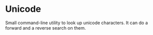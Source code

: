 # Unicode

Small command-line utility to look up unicode characters. It can do a forward and a reverse search on them.
